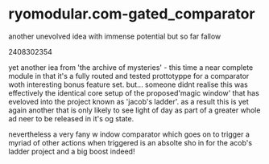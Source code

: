 # ryomodular.com-gated_comparator
 another unevolved idea with immense potential but so far fallow

2408302354

yet another iea from 'the archive of mysteries' - this time a near complete module in that it's a fully routed and tested prottotyppe for a comparator woth interesting bonus feature set. but... someone didnt realise this was effectively the identical core setup of the proposed'magic window' that has eveloved into the project known as 'jacob's ladder'. as a result this is yet again another that  is only likely to see light of day as part of a greater whole ad neer to be released in it's og state.

nevertheless a very fany w indow comparator which goes on to trigger a myriad of other actions when triggered is an absolte sho in for the acob's ladder project and a big boost indeed!